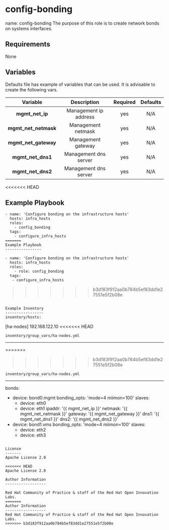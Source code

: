 config-bonding
==============

name: config-bonding
The purpose of this role is to create network bonds on systems interfaces. 

Requirements
------------

None

Variables
---------

Defaults file has example of variables that can be used. It is advisable to create the following vars.

| Variable | Description | Required | Defaults |
|:--------:|:-----------:|:--------:|:--------:|
|**mgmt_net_ip**|  Management ip address | yes | N/A |
|**mgmt_net_netmask**| Management netmask | yes | N/A |
|**mgmt_net_gateway**| Management gateway | yes | N/A |
|**mgmt_net_dns1**| Management dns server | yes | N/A |
|**mgmt_net_dns2**| Management dns server | yes | N/A |

<<<<<<< HEAD

Example Playbook
----------------
```
- name: 'Configure bonding on the infrastructure hosts'
  hosts: infra_hosts
  roles:
    - config_bonding
  tags: 
    - configure_infra_hosts
=======
Example Playbook
----------------

```
    - name: 'Configure bonding on the infrastructure hosts'
      hosts: infra_hosts
      roles:
        - role: config_bonding
      tags: 
       - configure_infra_hosts
>>>>>>> b3d183f912aa0b784b5ef83dd1e27551e5f2b08e
```

Example Inventory
-----------------
inventory/hosts:

```
[ha-nodes]
192.168.122.10
<<<<<<< HEAD

```
inventory/group_vars/ha-nodes.yml

```
---
=======
>>>>>>> b3d183f912aa0b784b5ef83dd1e27551e5f2b08e

```
inventory/group_vars/ha-nodes.yml

```
---
bonds:
- device: bond0.mgmt
  bonding_opts: 'mode=4 miimon=100'
  slaves: 
  - device: eth0
  - device: eth1
  ipaddr: '{{ mgmt_net_ip }}'
  netmask: '{{ mgmt_net_netmask }}'
  gateway: '{{ mgmt_net_gateway }}'
  dns1: '{{ mgmt_net_dns1 }}'
  dns2: '{{ mgmt_net_dns2 }}'
- device: bond1.vms
  bonding_opts: 'mode=4 miimon=100'
  slaves:
  - device: eth2
  - device: eth3
```

License
-------
Apache License 2.0

<<<<<<< HEAD
Apache License 2.0

Author Information
------------------

Red Hat Community of Practice & staff of the Red Hat Open Innovation Labs.
=======
Author Information
------------------
Red Hat Community of Practice & staff of the Red Hat Open Innovation Labs.
>>>>>>> b3d183f912aa0b784b5ef83dd1e27551e5f2b08e
